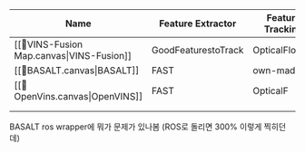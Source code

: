 
| Name                                      | Feature Extractor   | Feature Tracking | Backend         | CPU  |
| ----------------------------------------- | ------------------- | ---------------- | --------------- | ---- |
| [[🧩VINS-Fusion Map.canvas\|VINS-Fusion]] | GoodFeaturestoTrack | OpticalFlowLK    | Optimization    | 270% |
| [[👑BASALT.canvas\|BASALT]]               | FAST                | own-made         | Optimization    | 70%  |
| [[🧩OpenVins.canvas\|OpenVINS]]           | FAST                | OpticalF         | Error-state EKF | 37%  |
|                                           |                     |                  |                 |      |
|                                           |                     |                  |                 |      |
BASALT ros wrapper에 뭐가 문제가 있나봄 (ROS로 돌리면 300% 이렇게 찍히던데)